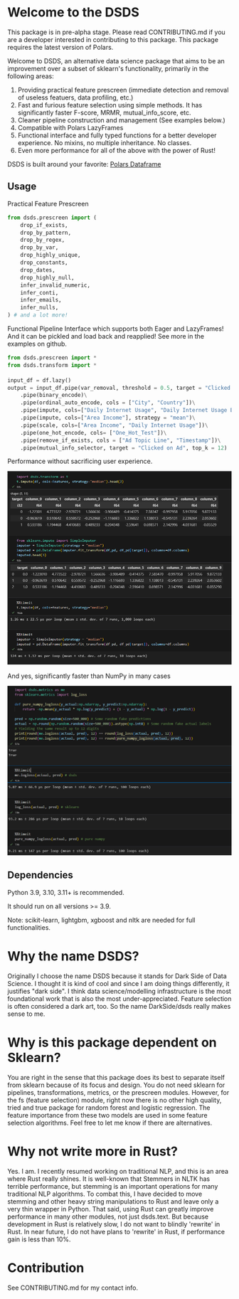 # Welcome to the DSDS

This package is in pre-alpha stage. Please read CONTRIBUTING.md if you are a developer interested in contributing to this package. This package requires the latest version of Polars.

Welcome to DSDS, an alternative data science package that aims to be an improvement over a subset of sklearn's functionality, primarily in the following areas:

1. Providing practical feature prescreen (immediate detection and removal of useless featuers, data profiling, etc.)
2. Fast and furious feature selection using simple methods. It has significantly faster F-score, MRMR, mutual_info_score, etc.
3. Cleaner pipeline construction and management (See examples below.)
4. Compatible with Polars LazyFrames
5. Functional interface and fully typed functions for a better developer experience. No mixins, no multiple inheritance. No classes.
6. Even more performance for all of the above with the power of Rust!

DSDS is built around your favorite: [Polars Dataframe](https://github.com/pola-rs/polars)

## Usage

Practical Feature Prescreen
```python
from dsds.prescreen import (
    drop_if_exists,
    drop_by_pattern,
    drop_by_regex,
    drop_by_var,
    drop_highly_unique,
    drop_constants,
    drop_dates,
    drop_highly_null,
    infer_invalid_numeric,
    infer_conti,
    infer_emails,
    infer_nulls,
) # and a lot more!

```

Functional Pipeline Interface which supports both Eager and LazyFrames! And it can be pickled and load back and reapplied! See more in the examples on github.

```python
from dsds.prescreen import *
from dsds.transform import *

input_df = df.lazy()
output = input_df.pipe(var_removal, threshold = 0.5, target = "Clicked on Ad")\
    .pipe(binary_encode)\
    .pipe(ordinal_auto_encode, cols = ["City", "Country"])\
    .pipe(impute, cols=["Daily Internet Usage", "Daily Internet Usage Band", "Area Income Band"], strategy="median")\
    .pipe(impute, cols=["Area Income"], strategy = "mean")\
    .pipe(scale, cols=["Area Income", "Daily Internet Usage"])\
    .pipe(one_hot_encode, cols= ["One_Hot_Test"])\
    .pipe(remove_if_exists, cols = ["Ad Topic Line", "Timestamp"])\
    .pipe(mutual_info_selector, target = "Clicked on Ad", top_k = 12)
```

Performance without sacrificing user experience.

![Screenshot](./pics/impute.PNG)

And yes, significantly faster than NumPy in many cases

![Screenshot](./pics/logloss.PNG)

## Dependencies

Python 3.9, 3.10, 3.11+ is recommended.

It should run on all versions >= 3.9.

Note: scikit-learn, lightgbm, xgboost and nltk are needed for full functionalities. 


# Why the name DSDS?

Originally I choose the name DSDS because it stands for Dark Side of Data Science. I thought it is kind of cool and since I am doing things differently, it justifies "dark side". I think data science/modelling infrastructure is the most foundational work that is also the most under-appreciated. Feature selection is often considered a dark art, too. So the name DarkSide/dsds really makes sense to me.

# Why is this package dependent on Sklearn?

You are right in the sense that this package does its best to separate itself from sklearn because of its focus and design. You do not need sklearn for pipelines, transformations, metrics, or the prescreen modules. However, for the fs (feature selection) module, right now there is no other high quality, tried and true package for random forest and logistic regression. The feature importance from these two models are used in some feature selection algorithms. Feel free to let me know if there are alternatives.

# Why not write more in Rust?

Yes. I am. I recently resumed working on traditional NLP, and this is an area where Rust really shines. It is well-known that Stemmers in NLTK has terrible performance, but stemming is an important operations for many traditional NLP algorithms. To combat this, I have decided to move stemming and other heavy string manipulations to Rust and leave only a very thin wrapper in Python. That said, using Rust can greatly improve performance in many other modules, not just dsds.text. But because development in Rust is relatively slow, I do not want to blindly 'rewrite' in Rust. In near future, I do not have plans to 'rewrite' in Rust, if performance gain is less than 10%.

# Contribution

See CONTRIBUTING.md for my contact info.